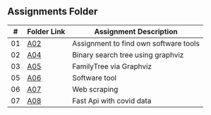 

##  Assignments Folder

|   #   | Folder Link | Assignment Description |
| :---: | ----------- | ---------------------- |
|    01  |  [A02](https://github.com/ATHUL107/4883-SoftwareTools-Sajikumar/tree/main/Assignments/A02)|Assignment to find own software tools|  
|    02  |  [A04](https://github.com/ATHUL107/4883-SoftwareTools-Sajikumar/tree/main/Assignments/A04)|Binary search tree using graphviz| 
|    03  |  [A05](https://github.com/ATHUL107/4883-SoftwareTools-Sajikumar/tree/main/Assignments/A05) |FamilyTree via Graphviz|        
|    05  |  [A06](https://github.com/ATHUL107/4883-SoftwareTools-Sajikumar/tree/main/Assignments/A06)|Software tool 
|    06  |  [A07](https://github.com/ATHUL107/4883-SoftwareTools-Sajikumar/tree/main/Assignments/A07) |Web scraping|
|    07  |  [A08](https://github.com/ATHUL107/4883-SoftwareTools-Sajikumar/tree/main/Assignments/A08) |Fast Api with covid data|
